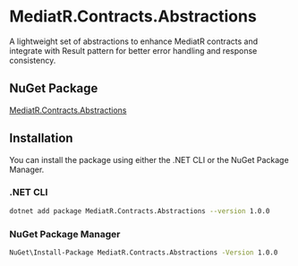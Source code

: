 # MediatR.Contracts.Abstractions

A lightweight set of abstractions to enhance MediatR contracts and integrate with Result pattern for better error handling and response consistency.

## NuGet Package
[MediatR.Contracts.Abstractions](https://www.nuget.org/packages/MediatR.Contracts.Abstractions/)

## Installation

You can install the package using either the .NET CLI or the NuGet Package Manager.

### .NET CLI
```sh
dotnet add package MediatR.Contracts.Abstractions --version 1.0.0
```

### NuGet Package Manager
```sh
NuGet\Install-Package MediatR.Contracts.Abstractions -Version 1.0.0
```
